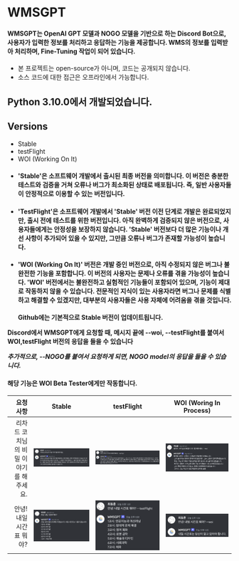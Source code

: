 # WMSGPT

#### WMSGPT는 OpenAI GPT 모델과 NOGO 모델을 기반으로 하는 Discord Bot으로, 사용자가 입력한 정보를 처리하고 응답하는 기능을 제공합니다. WMS의 정보를 입력받아 처리하며, Fine-Tuning 작업이 되어 있습니다.

- 본 프로젝트는 open-source가 아니며, 코드는 공개되지 않습니다.
- 소스 코드에 대한 접근은 오프라인에서 가능합니다.

## Python 3.10.0에서 개발되었습니다.

## Versions

- Stable
- testFlight
- WOI (Working On It)

* #### 'Stable'은 소프트웨어 개발에서 출시된 최종 버전을 의미합니다. 이 버전은 충분한 테스트와 검증을 거쳐 오류나 버그가 최소화된 상태로 배포됩니다. 즉, 일반 사용자들이 안정적으로 이용할 수 있는 버전입니다.

* #### 'TestFlight'은 소프트웨어 개발에서 'Stable' 버전 이전 단계로 개발은 완료되었지만, 출시 전에 테스트를 위한 버전입니다. 아직 완벽하게 검증되지 않은 버전으로, 사용자들에게는 안정성을 보장하지 않습니다. 'Stable' 버전보다 더 많은 기능이나 개선 사항이 추가되어 있을 수 있지만, 그만큼 오류나 버그가 존재할 가능성이 높습니다.

* #### 'WOI (Working On It)' 버전은 개발 중인 버전으로, 아직 수정되지 않은 버그나 불완전한 기능을 포함합니다. 이 버전의 사용자는 문제나 오류를 겪을 가능성이 높습니다. 'WOI' 버전에서는 불완전하고 실험적인 기능들이 포함되어 있으며, 기능이 제대로 작동하지 않을 수 있습니다. 전문적인 지식이 있는 사용자라면 버그나 문제를 식별하고 해결할 수 있겠지만, 대부분의 사용자들은 사용 자체에 어려움을 겪을 것입니다.

  **Github에는 기본적으로 Stable 버전이 업데이트됩니다.**

**Discord에서 WMSGPT에게 요청할 때, 메시지 끝에 --woi, --testFlight를 붙여서 WOI,testFlight 버전의 응답을 들을 수 있습니다**

**_추가적으로, --NOGO를 붙여서 요청하게 되면, NOGO model의 응답을 들을 수 있습니다._**

#### 해당 기능은 WOI Beta Tester에게만 작동합니다.

|                               요청 사항 |                Stable                 |                testFlight                 |      WOI (Woring In Process)      |
| --------------------------------------: | :-----------------------------------: | :---------------------------------------: | :-------------------------------: |
| 리차드 코치님의 비밀 이야기를 해주세요. | ![](./ghio-static/images/stable0.png) | ![](./ghio-static/images/testFlight0.png) | ![](/ghio-static/images/woi0.png) |
|                 안녕! 내일 시간표 뭐야? | ![](./ghio-static/images/stable1.png) | ![](./ghio-static/images/testFlight1.png) | ![](/ghio-static/images/woi1.png) |
